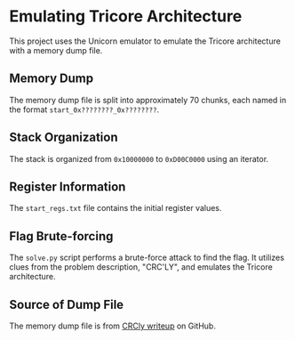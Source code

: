 # Emulating Tricore Architecture

This project uses the Unicorn emulator to emulate the Tricore architecture with a memory dump file.

## Memory Dump

The memory dump file is split into approximately 70 chunks, each named in the format `start_0x????????_0x????????`.

## Stack Organization

The stack is organized from `0x10000000` to `0xD00C0000` using an iterator.

## Register Information

The `start_regs.txt` file contains the initial register values.

## Flag Brute-forcing

The `solve.py` script performs a brute-force attack to find the flag. It utilizes clues from the problem description, "CRC'LY", and emulates the Tricore architecture.

## Source of Dump File

The memory dump file is from [CRCly writeup](https://github.com/camercu/chv-ctf-2022-writeup/blob/main/CRCly.md) on GitHub.
